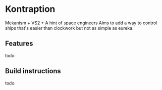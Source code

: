 # Kontraption
Mekanism + VS2 + A hint of space engineers
Aims to add a way to control ships that's easier than clockwork but not as simple as eureka.

## Features
todo

## Build instructions
todo